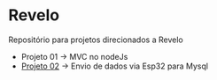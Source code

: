 # Revelo
Repositório para projetos direcionados a Revelo

- Projeto 01 -> MVC no nodeJs
- [Projeto 02](https://github.com/pllsg96/Revelo/tree/main/iot/ldr-esp32) -> Envio de dados via Esp32 para Mysql 

